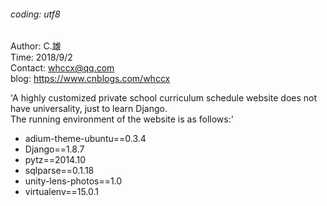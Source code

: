 ###### coding: utf8

   Author: C.雄                                                               
   Time: 2018/9/2    
   Contact: whccx@qq.com    
   blog: https://www.cnblogs.com/whccx    

'A highly customized private school curriculum schedule website does not have universality, just to learn Django.<br/>
The running environment of the website is as follows:'

  * adium-theme-ubuntu==0.3.4
  * Django==1.8.7
  * pytz==2014.10
  * sqlparse==0.1.18
  * unity-lens-photos==1.0
  * virtualenv==15.0.1
